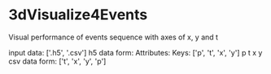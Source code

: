 # 3dVisualize4Events
Visual performance of events sequence with axes of x, y and t

input data: ['.h5', '.csv']
  h5 data form:
    Attributes:
    Keys: ['p', 't', 'x', 'y']
    p
    t
    x
    y
  csv data form:
    ['t', 'x', 'y', 'p']
